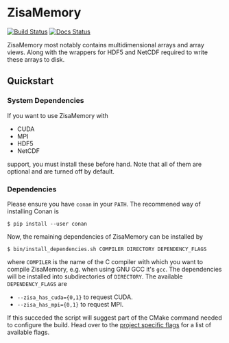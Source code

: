 # ZisaMemory
[![Build Status](https://github.com/1uc/ZisaMemory/actions/workflows/basic_integrity_checks.yml/badge.svg?branch=main)](https://github.com/1uc/ZisaMemory/actions)
[![Docs Status](https://github.com/1uc/ZisaMemory/actions/workflows/publish_docs.yml/badge.svg?branch=main)](https://1uc.github.io/ZisaMemory)

ZisaMemory most notably contains multidimensional arrays and array views. Along
with the wrappers for HDF5 and NetCDF required to write these arrays to disk.

## Quickstart

### System Dependencies
If you want to use ZisaMemory with

  * CUDA
  * MPI
  * HDF5
  * NetCDF

support, you must install these before hand. Note that all of them are optional
and are turned off by default.

### Dependencies
Please ensure you have `conan` in your `PATH`. The recommened way of installing
Conan is

    $ pip install --user conan

Now, the remaining dependencies of ZisaMemory can be installed by

    $ bin/install_dependencies.sh COMPILER DIRECTORY DEPENDENCY_FLAGS

where `COMPILER` is the name of the C compiler with which you want to compile
ZisaMemory, e.g. when using GNU GCC it's `gcc`. The dependencies will be
installed into subdirectories of `DIRECTORY`. The available `DEPENDENCY_FLAGS`
are

  * `--zisa_has_cuda={0,1}` to request CUDA.
  * `--zisa_has_mpi={0,1}` to request MPI.

If this succeded the script will suggest part of the CMake command needed to
configure the build. Head over to the [project specific flags] for a list of
available flags.

[project specific flags]: https://1uc.github.io/ZisaMemory/md_cmake.html#cmake_flags
